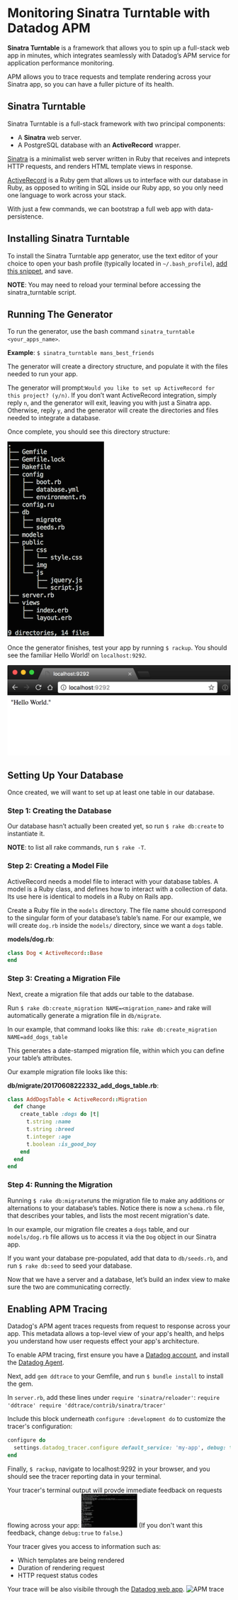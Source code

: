 # Monitoring Sinatra Turntable with Datadog APM

**Sinatra Turntable** is a framework that allows you to spin up a full-stack web app in minutes, which integrates seamlessly with Datadog’s APM service for application performance monitoring.

APM allows you to trace requests and template rendering across your Sinatra app, so you can have a fuller picture of its health.


## Sinatra Turntable

Sinatra Turntable is a full-stack framework with two principal components:

- A **Sinatra** web server.
- A PostgreSQL database with an **ActiveRecord** wrapper.

[Sinatra](http://sinatrarb.com) is a minimalist web server written in Ruby that receives and inteprets HTTP requests, and renders HTML template views in response.

[ActiveRecord](http://guides.rubyonrails.org/active_record_basics.html) is a Ruby gem that allows us to interface with our database in Ruby, as opposed to writing in SQL inside our Ruby app, so you only need one language to work across your stack.

With just a few commands, we can bootstrap a full web app with data-persistence.

## Installing Sinatra Turntable

To install the Sinatra Turntable app generator, use the text editor of your choice to open your bash  profile (typically located in `~/.bash_profile`), [add this snippet](https://gist.github.com/schmartmann/7384d6e8a73657152778dc4d0936f28b), and save.

**NOTE**: You may need to reload your terminal before accessing the sinatra_turntable script.

## Running The Generator

To run the generator, use the bash command `sinatra_turntable <your_apps_name>`.

**Example**:
`$ sinatra_turntable mans_best_friends`

The generator will create a directory structure, and populate it with the files needed to run your app.

The generator will prompt:`Would you like to set up ActiveRecord for this project? (y/n)`. If you don’t want ActiveRecord integration, simply reply `n`, and the generator will exit, leaving you with just a Sinatra app. Otherwise, reply `y`, and the generator will create the directories and files needed to integrate a database.

Once complete, you should see this directory structure:

![Sinatra Turntable Directory Structure](tree.png)

Once the generator finishes, test your app by running `$ rackup`. You should see the familiar Hello World! on `localhost:9292`.

![Hello World](hello_world_test.png)

## Setting Up Your Database

Once created, we will want to set up at least one table in our database.

### Step 1: Creating the Database

Our database hasn’t actually been created yet, so run `$ rake db:create` to instantiate it.

**NOTE**: to list all rake commands, run `$ rake -T`.

### Step 2: Creating a Model File

ActiveRecord needs a model file to interact with your database tables. A model is a Ruby class, and defines how to interact with a collection of data. Its use here is identical to models in a Ruby on Rails app.  

Create a Ruby file in the `models` directory. The file name should correspond to the singular form of your database’s table’s name. For our example, we will create `dog.rb` inside the `models/` directory, since we want a `dogs` table.

**models/dog.rb**:

```ruby
class Dog < ActiveRecord::Base
end
```

### Step 3: Creating a Migration File

Next, create a migration file that adds our table to the database.

Run `$ rake db:create_migration NAME=<migration_name>` and rake will automatically generate a migration file in `db/migrate`.

In our example, that command looks like this:
`rake db:create_migration NAME=add_dogs_table`

This generates a date-stamped migration file, within which you can define your table’s attributes.

Our example migration file looks like this:

**db/migrate/20170608222332_add_dogs_table.rb**:
```ruby
class AddDogsTable < ActiveRecord::Migration
  def change
    create_table :dogs do |t|
      t.string :name
      t.string :breed
      t.integer :age
      t.boolean :is_good_boy
    end
  end
end
```
### Step 4: Running the Migration

Running `$ rake db:migrate`runs the migration file to make any additions or alternations to your database’s tables. Notice there is now a `schema.rb` file, that describes your tables, and lists the most recent migration's date.

In our example, our migration file creates a `dogs` table, and our `models/dog.rb` file allows us to access it via the `Dog` object in our Sinatra app.

If you want your database pre-populated, add that data to `db/seeds.rb`, and run `$ rake db:seed` to seed your database.

Now that we have a server and a database, let’s build an index view to make sure the two are communicating correctly.

## Enabling APM Tracing

Datadog's APM agent traces requests from request to response across your app. This metadata allows a top-level view of your app's health, and helps you understand how user requests effect your app's architecture.

To enable APM tracing, first ensure you have a [Datadog account](https://www.datadoghq.com/), and install the [Datadog Agent](https://app.datadoghq.com/account/settings#agent). 

Next, add `gem ddtrace` to your Gemfile, and run `$ bundle install` to install the gem.

In `server.rb`, add these lines under `require 'sinatra/reloader'`: 
`require 'ddtrace'
require 'ddtrace/contrib/sinatra/tracer'`

Include this block underneath `configure :development do` to customize the tracer's configuration:
```ruby
configure do
  settings.datadog_tracer.configure default_service: 'my-app', debug: true
end
```

Finally, `$ rackup`, navigate to localhost:9292 in your browser, and you should see the tracer reporting data in your terminal.

Your tracer's terminal output will provde immediate feedback on requests flowing across your app:
<img src="tracer_terminal_output.png" alt="Tracer Output in Terminal" style="max-width: 25%; height: auto"/>
(If you don't want this feedback, change `debug:true` to `false`.)



Your tracer gives you access to information such as:
  
  - Which templates are being rendered
  - Duration of rendering request 
  - HTTP request status codes

Your trace will be also visibile through the [Datadog web app](https://app.datadoghq.com/apm).
![APM trace]()
